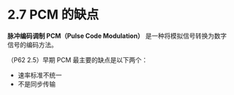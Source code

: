# 2.7 PCM 的缺点

**脉冲编码调制 PCM（Pulse Code Modulation）** 是一种将模拟信号转换为数字信号的编码方法。

（P62 2.5）早期 PCM 最主要的缺点是以下两个：

+ 速率标准不统一
+ 不是同步传输